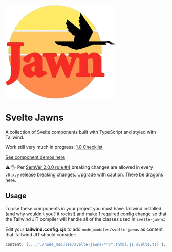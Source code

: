 ![Svelte Jawns Logo, which is the Wawa logo with the text replaced with the word "Jawn"](https://github.com/atuttle/svelte-jawns/blob/main/static/favicon.png?raw=true)

# Svelte Jawns

A collection of Svelte components built with TypeScript and styled with Tailwind.

Work still very much in progress: [1.0 Checklist](https://github.com/atuttle/svelte-jawns/issues/3)

[See component demos here](https://svelte-jawns.surge.sh)

⚠️ 🖐️ Per [SemVer 2.0.0 rule #4](https://semver.org/#spec-item-4) breaking changes are allowed in every `v0.x.y` release breaking changes. Upgrade with caution. There be dragons here.

## Usage

To use these components in your project you must have Tailwind installed (and why wouldn't you? it rocks!) and make 1 required config change so that the Tailwind JIT compiler will handle all of the classes used in `svelte-jawns`:

Edit your **tailwind.config.cjs** to add `node_modules/svelte-jawns` as content that Tailwind JIT should consider:

```js
content: [...,'./node_modules/svelte-jawns/**/*.{html,js,svelte,ts}'],
```
